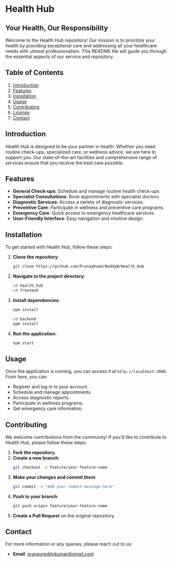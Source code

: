 # Health Hub

## Your Health, Our Responsibility

Welcome to the Health Hub repository! Our mission is to prioritize your health by providing exceptional care and addressing all your healthcare needs with utmost professionalism. This README file will guide you through the essential aspects of our service and repository.

## Table of Contents

1. [Introduction](#introduction)
2. [Features](#features)
3. [Installation](#installation)
4. [Usage](#usage)
5. [Contributing](#contributing)
6. [License](#license)
7. [Contact](#contact)

## Introduction

Health Hub is designed to be your partner in health. Whether you need routine check-ups, specialized care, or wellness advice, we are here to support you. Our state-of-the-art facilities and comprehensive range of services ensure that you receive the best care possible.

## Features

- **General Check-ups**: Schedule and manage routine health check-ups.
- **Specialist Consultations**: Book appointments with specialist doctors.
- **Diagnostic Services**: Access a variety of diagnostic services.
- **Preventive Care**: Participate in wellness and preventive care programs.
- **Emergency Care**: Quick access to emergency healthcare services.
- **User-Friendly Interface**: Easy navigation and intuitive design.

## Installation

To get started with Health Hub, follow these steps:

1. **Clone the repository**:

   ```bash
   git clone https://github.com/PranayKumarReddyW/Health_Hub
   ```

2. **Navigate to the project directory**:

   ```bash
   cd health_hub
   cd frontend
   ```

3. **Install dependencies**:

   ```bash
   npm install

   cd backend
   npm install
   ```

4. **Run the application**:
   ```bash
   npm start
   ```

## Usage

Once the application is running, you can access it at `http://localhost:3000`. From here, you can:

- Register and log in to your account.
- Schedule and manage appointments.
- Access diagnostic reports.
- Participate in wellness programs.
- Get emergency care information.

## Contributing

We welcome contributions from the community! If you'd like to contribute to Health Hub, please follow these steps:

1. **Fork the repository**.
2. **Create a new branch**:
   ```bash
   git checkout -b feature/your-feature-name
   ```
3. **Make your changes and commit them**:
   ```bash
   git commit -m "Add your commit message here"
   ```
4. **Push to your branch**:
   ```bash
   git push origin feature/your-feature-name
   ```
5. **Create a Pull Request** on the original repository.

## Contact

For more information or any queries, please reach out to us:

- **Email**: pranayreddykumar@gmail.com
